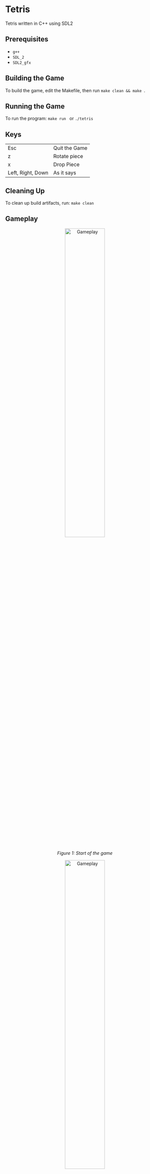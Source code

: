 # Tetris 

Tetris written in C++ using SDL2

## Prerequisites
- ```g++```
- ```SDL_2```
- ```SDL2_gfx```

## Building the Game 
To build the game, edit the Makefile, then run ```make clean && make ```.

## Running the Game
To run the program: ```make run ``` or ```./tetris```

## Keys 
|          |          | 
|----------|----------|
| Esc      | Quit the Game | 
|z | Rotate piece |
|x | Drop Piece |
| Left, Right, Down | As it says  |


## Cleaning Up 
To clean up build artifacts, run: 
```make clean ```


## Gameplay 
<div style="text-align: center;">
  <img src="images/tetris_img1.png" alt="Gameplay" style="width:50%; display:block; margin-left:auto; margin-right:auto;">
  <p><em>Figure 1: Start of the game</em></p>
</div>
<div style="text-align: center;">
  <img src="images/tetris_img2.png" alt="Gameplay" style="width:50%; display:block; margin-left:auto; margin-right:auto;">
  <p><em>Figure 2: Gameplay </em></p>
</div>
